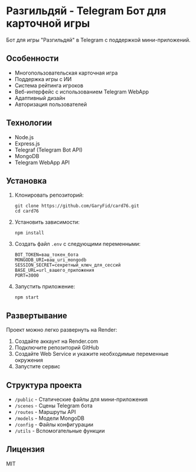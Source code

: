 # Разгильдяй - Telegram Бот для карточной игры

Бот для игры "Разгильдяй" в Telegram с поддержкой мини-приложений.

## Особенности

- Многопользовательская карточная игра
- Поддержка игры с ИИ
- Система рейтинга игроков
- Веб-интерфейс с использованием Telegram WebApp
- Адаптивный дизайн
- Авторизация пользователей

## Технологии

- Node.js
- Express.js
- Telegraf (Telegram Bot API)
- MongoDB
- Telegram WebApp API

## Установка

1. Клонировать репозиторий:
   ```
   git clone https://github.com/GaryFid/card76.git
   cd card76
   ```

2. Установить зависимости:
   ```
   npm install
   ```

3. Создать файл `.env` с следующими переменными:
   ```
   BOT_TOKEN=ваш_токен_бота
   MONGODB_URI=ваш_uri_mongodb
   SESSION_SECRET=секретный_ключ_для_сессий
   BASE_URL=url_вашего_приложения
   PORT=3000
   ```

4. Запустить приложение:
   ```
   npm start
   ```

## Развертывание

Проект можно легко развернуть на Render:

1. Создайте аккаунт на Render.com
2. Подключите репозиторий GitHub
3. Создайте Web Service и укажите необходимые переменные окружения
4. Запустите сервис

## Структура проекта

- `/public` - Статические файлы для мини-приложения
- `/scenes` - Сцены Telegram бота
- `/routes` - Маршруты API
- `/models` - Модели MongoDB
- `/config` - Файлы конфигурации
- `/utils` - Вспомогательные функции

## Лицензия

MIT 